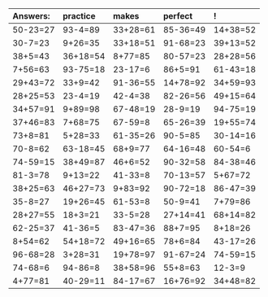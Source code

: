 | Answers: | practice | makes | perfect | ! |
| :--- | :--- | :--- | :--- | :--- |
| 50-23=27 | 93-4=89 | 33+28=61 | 85-36=49 | 14+38=52 | 
| 30-7=23 | 9+26=35 | 33+18=51 | 91-68=23 | 39+13=52 | 
| 38+5=43 | 36+18=54 | 8+77=85 | 80-57=23 | 28+28=56 | 
| 7+56=63 | 93-75=18 | 23-17=6 | 86+5=91 | 61-43=18 | 
| 29+43=72 | 33+9=42 | 91-36=55 | 14+78=92 | 34+59=93 | 
| 28+25=53 | 23-4=19 | 42-4=38 | 82-26=56 | 49+15=64 | 
| 34+57=91 | 9+89=98 | 67-48=19 | 28-9=19 | 94-75=19 | 
| 37+46=83 | 7+68=75 | 67-59=8 | 65-26=39 | 19+55=74 | 
| 73+8=81 | 5+28=33 | 61-35=26 | 90-5=85 | 30-14=16 | 
| 70-8=62 | 63-18=45 | 68+9=77 | 64-16=48 | 60-54=6 | 
| 74-59=15 | 38+49=87 | 46+6=52 | 90-32=58 | 84-38=46 | 
| 81-3=78 | 9+13=22 | 41-33=8 | 70-13=57 | 5+67=72 | 
| 38+25=63 | 46+27=73 | 9+83=92 | 90-72=18 | 86-47=39 | 
| 35-8=27 | 19+26=45 | 61-53=8 | 50-9=41 | 7+79=86 | 
| 28+27=55 | 18+3=21 | 33-5=28 | 27+14=41 | 68+14=82 | 
| 62-25=37 | 41-36=5 | 83-47=36 | 88+7=95 | 8+18=26 | 
| 8+54=62 | 54+18=72 | 49+16=65 | 78+6=84 | 43-17=26 | 
| 96-68=28 | 3+28=31 | 19+78=97 | 91-67=24 | 74-59=15 | 
| 74-68=6 | 94-86=8 | 38+58=96 | 55+8=63 | 12-3=9 | 
| 4+77=81 | 40-29=11 | 84-17=67 | 16+76=92 | 34+48=82 | 

